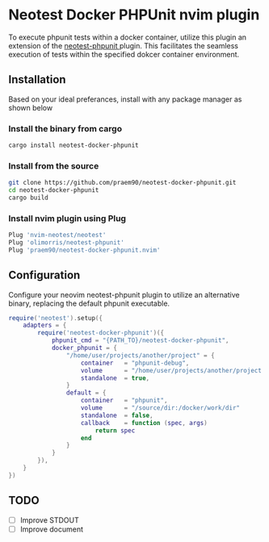 # Neotest Docker PHPUnit nvim plugin
To execute phpunit tests within a docker container, utilize this plugin an extension of the [ neotest-phpunit ]( https://github.com/olimorris/neotest-phpunit ) plugin. This facilitates the seamless execution of tests within the specified dokcer container environment.

## Installation
Based on your ideal preferances, install with any package manager as shown below

### Install the binary from cargo
```zsh
cargo install neotest-docker-phpunit
```

### Install from the source
```zsh
git clone https://github.com/praem90/neotest-docker-phpunit.git
cd neotest-docker-phpunit
cargo build
```

### Install nvim plugin using Plug
```zsh
Plug 'nvim-neotest/neotest'
Plug 'olimorris/neotest-phpunit'
Plug 'praem90/neotest-docker-phpunit.nvim'
```

## Configuration
Configure your neovim neotest-phpunit plugin to utilize an alternative binary, replacing the default phpunit executable.
```lua
require('neotest').setup({
    adapters = {
        require('neotest-docker-phpunit')({
            phpunit_cmd = "{PATH_TO}/neotest-docker-phpunit",
            docker_phpunit = {
                "/home/user/projects/another/project" = {
                    container   = "phpunit-debug",
                    volume      = "/home/user/projects/another/project:/docker/work/dir"
                    standalone  = true,
                }
                default = {
                    container   = "phpunit",
                    volume      = "/source/dir:/docker/work/dir"
                    standalone  = false,
                    callback    = function (spec, args)
                        return spec
                    end
                }
            }
        }),
    }
})
```

## TODO
 - [ ] Improve STDOUT
 - [ ] Improve document
